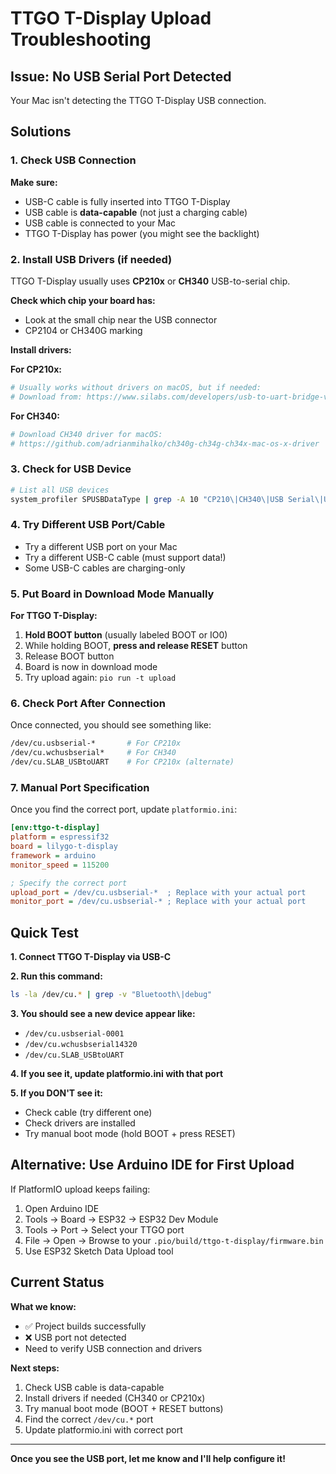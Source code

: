 # TTGO T-Display Upload Troubleshooting

## Issue: No USB Serial Port Detected

Your Mac isn't detecting the TTGO T-Display USB connection.

## Solutions

### 1. Check USB Connection

**Make sure:**
- USB-C cable is fully inserted into TTGO T-Display
- USB cable is **data-capable** (not just a charging cable)
- USB cable is connected to your Mac
- TTGO T-Display has power (you might see the backlight)

### 2. Install USB Drivers (if needed)

TTGO T-Display usually uses **CP210x** or **CH340** USB-to-serial chip.

**Check which chip your board has:**
- Look at the small chip near the USB connector
- CP2104 or CH340G marking

**Install drivers:**

**For CP210x:**
```bash
# Usually works without drivers on macOS, but if needed:
# Download from: https://www.silabs.com/developers/usb-to-uart-bridge-vcp-drivers
```

**For CH340:**
```bash
# Download CH340 driver for macOS:
# https://github.com/adrianmihalko/ch340g-ch34g-ch34x-mac-os-x-driver
```

### 3. Check for USB Device

```bash
# List all USB devices
system_profiler SPUSBDataType | grep -A 10 "CP210\|CH340\|USB Serial\|UART"
```

### 4. Try Different USB Port/Cable

- Try a different USB port on your Mac
- Try a different USB-C cable (must support data!)
- Some USB-C cables are charging-only

### 5. Put Board in Download Mode Manually

**For TTGO T-Display:**

1. **Hold BOOT button** (usually labeled BOOT or IO0)
2. While holding BOOT, **press and release RESET** button
3. Release BOOT button
4. Board is now in download mode
5. Try upload again: `pio run -t upload`

### 6. Check Port After Connection

Once connected, you should see something like:
```bash
/dev/cu.usbserial-*       # For CP210x
/dev/cu.wchusbserial*     # For CH340
/dev/cu.SLAB_USBtoUART    # For CP210x (alternate)
```

### 7. Manual Port Specification

Once you find the correct port, update `platformio.ini`:

```ini
[env:ttgo-t-display]
platform = espressif32
board = lilygo-t-display
framework = arduino
monitor_speed = 115200

; Specify the correct port
upload_port = /dev/cu.usbserial-*  ; Replace with your actual port
monitor_port = /dev/cu.usbserial-* ; Replace with your actual port
```

## Quick Test

**1. Connect TTGO T-Display via USB-C**

**2. Run this command:**
```bash
ls -la /dev/cu.* | grep -v "Bluetooth\|debug"
```

**3. You should see a new device appear like:**
- `/dev/cu.usbserial-0001`
- `/dev/cu.wchusbserial14320`
- `/dev/cu.SLAB_USBtoUART`

**4. If you see it, update platformio.ini with that port**

**5. If you DON'T see it:**
- Check cable (try different one)
- Check drivers are installed
- Try manual boot mode (hold BOOT + press RESET)

## Alternative: Use Arduino IDE for First Upload

If PlatformIO upload keeps failing:

1. Open Arduino IDE
2. Tools → Board → ESP32 → ESP32 Dev Module
3. Tools → Port → Select your TTGO port
4. File → Open → Browse to your `.pio/build/ttgo-t-display/firmware.bin`
5. Use ESP32 Sketch Data Upload tool

## Current Status

**What we know:**
- ✅ Project builds successfully
- ❌ USB port not detected
- Need to verify USB connection and drivers

**Next steps:**
1. Check USB cable is data-capable
2. Install drivers if needed (CH340 or CP210x)
3. Try manual boot mode (BOOT + RESET buttons)
4. Find the correct `/dev/cu.*` port
5. Update platformio.ini with correct port

---

**Once you see the USB port, let me know and I'll help configure it!**
